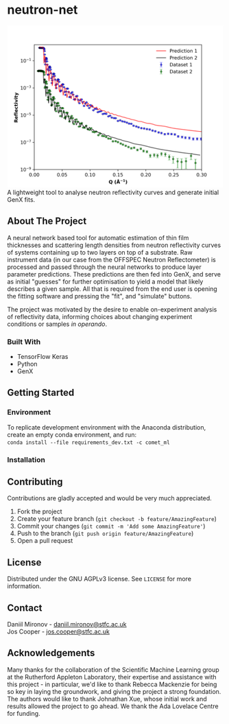 # neutron-net
![neutron-curve](/neutron-net/resources/real_sim.png) <br />
A lightweight tool to analyse neutron reflectivity curves and generate initial GenX fits.

## About The Project
A neural network based tool for automatic estimation of thin film thicknesses and scattering length densities from neutron reflectivity curves of systems containing up to two layers on top of a substrate. Raw instrument data (in our case from the OFFSPEC Neutron Reflectometer) is processed and passed through the neural networks to produce layer parameter predictions. These predictions are then fed into GenX, and serve as initial "guesses" for further optimisation to yield a model that likely describes a given sample. All that is required from the end user is opening the fitting software and pressing the "fit", and "simulate" buttons.

The project was motivated by the desire to enable on-experiment analysis of reflectivity data, informing choices about changing experiment conditions or samples <em>in operando</em>.

### Built With
* TensorFlow Keras
* Python
* GenX

## Getting Started
### Environment
To replicate development environment with the Anaconda distribution, create an empty conda environment, and run: <br />
```conda install --file requirements_dev.txt -c comet_ml```
### Installation


## Contributing
Contributions are gladly accepted and would be very much appreciated.

  1. Fork the project
  2. Create your feature branch (```git checkout -b feature/AmazingFeature```)
  3. Commit your changes (```git commit -m 'Add some AmazingFeature'```)
  4. Push to the branch (```git push origin feature/AmazingFeature```)
  5. Open a pull request

## License
Distributed under the GNU AGPLv3 license. See ```LICENSE``` for more information.

## Contact
Daniil Mironov - daniil.mironov@stfc.ac.uk\
Jos Cooper     - jos.cooper@stfc.ac.uk

## Acknowledgements
Many thanks for the collaboration of the Scientific Machine Learning group at the Rutherford Appleton Laboratory, their expertise and assistance with this project - in particular, we'd like to thank Rebecca Mackenzie for being so key in laying the groundwork, and giving the project a strong foundation. The authors would like to thank Johnathan Xue, whose initial work and results allowed the project to go ahead. We thank the Ada Lovelace Centre for funding.
